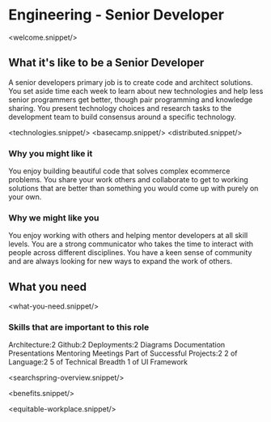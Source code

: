 # Engineering - Senior Developer
<welcome.snippet/>

## What it's like to be a Senior Developer
A senior developers primary job is to create code and architect solutions.  
You set aside time each week to learn about new technologies and help less senior programmers get better, though pair programming and knowledge sharing.
You present technology choices and research tasks to the development team to build consensus around a specific technology.

<technologies.snippet/>
<basecamp.snippet/>
<distributed.snippet/>

### Why you might like it
You enjoy building beautiful code that solves complex ecommerce problems.  You share your work others and collaborate to get to working solutions that are
better than something you would come up with purely on your own.

### Why we might like you
You enjoy working with others and helping mentor developers at all skill levels.  You are a strong communicator who takes the time to interact with people across different disciplines. You have a keen sense of community and are always looking for new ways to expand the work of others.

## What you need

<what-you-need.snippet/>

### Skills that are important to this role

<skills>
Architecture:2
Github:2 
Deployments:2
Diagrams 
Documentation 
Presentations 
Mentoring 
Meetings
Part of Successful Projects:2
2 of Language:2
5 of Technical Breadth
1 of UI Framework
</skills>

<inherit doc="engineering-developer.md"/>

<searchspring-overview.snippet/>

<benefits.snippet/>

<equitable-workplace.snippet/>
